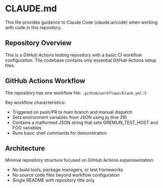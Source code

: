 # CLAUDE.md

This file provides guidance to Claude Code (claude.ai/code) when working with code in this repository.

## Repository Overview

This is a GitHub Actions testing repository with a basic CI workflow configuration. The codebase contains only essential GitHub Actions setup files.

## GitHub Actions Workflow

The repository has one workflow file: `.github/workflows/blank.yml:3`

Key workflow characteristics:
- Triggered on push/PR to main branch and manual dispatch
- Sets environment variables from JSON using jq (line 29)
- Contains a malformed JSON string that sets GREMLIN_TEST_HOST and FOO variables
- Runs basic shell commands for demonstration

## Architecture

Minimal repository structure focused on GitHub Actions experimentation:
- No build tools, package managers, or test frameworks
- No source code files beyond workflow configuration
- Single README with repository title only